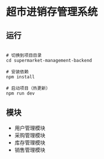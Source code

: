 # 超市进销存管理系统

## 运行
```

# 切换到项目目录
cd supermarket-management-backend

# 安装依赖
npm install

# 启动项目（热更新）
npm run dev

```

## 模块
+ 用户管理模块
+ 采购管理模块
+ 库存管理模块
+ 销售管理模块
